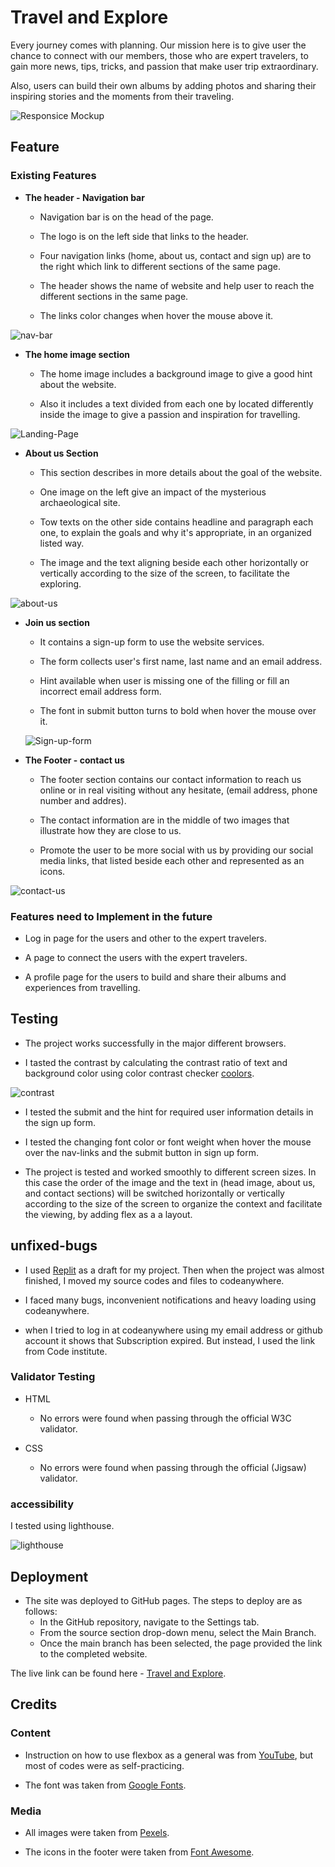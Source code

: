# Travel and Explore

Every journey comes with planning. Our mission here is to give user the chance to connect with our members, those who are expert travelers, to gain more news, tips, tricks, and passion that make user trip extraordinary.

Also, users can build their own albums by adding photos and sharing their inspiring stories and the moments from their traveling.

![Responsice Mockup](assets/documentation/amiresponsive.png)

## Feature

### Existing Features

- __The header - Navigation bar__

  - Navigation bar is on the head of the page.
  
  - The logo is on the left side that links to the header.
  
  - Four navigation links (home, about us, contact and sign up) are to the right which link to different sections of the same page.
  
  - The header shows the name of website and help user to reach the different sections in the same page.
  
  - The links color changes when hover the mouse above it.
  
![nav-bar](assets/documentation/Nav-bar.png)

- __The home image section__

  - The home image includes a background image to give a good hint about the website.

  - Also it includes a text divided from each one by located differently inside the image to give a passion and inspiration for travelling.
  
![Landing-Page](assets/documentation/Landing-page-image.png)

- __About us Section__

  - This section describes in more details about the goal of the website.
  
  - One image on the left give an impact of the mysterious archaeological site.
  
  - Tow texts on the other side contains headline and paragraph each one, to explain the goals and why it's appropriate, in an organized listed way.
  
  - The image and the text aligning beside each other horizontally or vertically according to the size of the screen, to facilitate the exploring.

![about-us](assets/documentation/about-us.png)

- __Join us section__

  - It contains a sign-up form to use the website services.
  
  - The form collects user's first name, last name and an email address.
  
  - Hint available when user is missing one of the filling or fill an incorrect email address form.
  
  - The font in submit button turns to bold when hover the mouse over it.

  ![Sign-up-form](assets/documentation/sign-up-form.png)

- __The Footer - contact us__

  - The footer section contains our contact information to reach us online or in real visiting without any hesitate, (email address, phone number and addres).
  
  - The contact information are in the middle of two images that illustrate how they are close to us.
  
  - Promote the user to be more social with us by providing our social media links, that listed beside each other and represented as an icons.
  
![contact-us](assets/documentation/contact-us.png)

### Features need to Implement in the future

- Log in page for the users and other to the expert travelers.

- A page to connect the users with the expert travelers.

- A profile page for the users to build and share their albums and experiences from travelling.

## Testing

- The project works successfully in the major different browsers.

- I tasted the contrast by calculating the contrast ratio of text and background color using color contrast checker [coolors](https://coolors.co/contrast-checker/112a46-acc8e5).

![contrast](assets/documentation/contrast.png)

- I tested the submit and the hint for required user information details in the sign up form.

- I tested the changing font color or font weight when hover the mouse over the nav-links and the submit button in sign up form.
  
- The project is tested and worked smoothly to different screen sizes. In this case the order of the image and the text in (head image, about us, and contact sections) will be switched horizontally or vertically according to the size of the screen to organize the context and facilitate the viewing, by adding flex as a a layout.

## unfixed-bugs

- I used [Replit](https://replit.com/) as a draft for my project. Then when the project was almost finished, I moved my source codes and files to codeanywhere.

- I faced many bugs, inconvenient notifications and heavy loading using codeanywhere.

- when I tried to log in at codeanywhere using my email address or github account it shows that Subscription expired. But instead, I used the link from Code institute.

### Validator Testing

- HTML
  - No errors were found when passing through the official W3C validator.
  
- CSS
  - No errors were found when passing through the official (Jigsaw) validator.

### accessibility

I tested using lighthouse.

![lighthouse](assets/documentation/lighthouse1.png)

## Deployment

- The site was deployed to GitHub pages. The steps to deploy are as follows:
  - In the GitHub repository, navigate to the Settings tab.
  - From the source section drop-down menu, select the Main Branch.
  - Once the main branch has been selected, the page provided the link to the completed website.

The live link can be found here - [Travel and Explore](https://ahmadalhindi.github.io/travel-and-explore/).

## Credits

### Content

- Instruction on how to use flexbox as a general was from [YouTube](https://www.youtube.com/), but most of codes were as self-practicing.

- The font was taken from [Google Fonts](https://fonts.google.com/).

### Media

- All images were taken from [Pexels](https://www.pexels.com/).
  
- The icons in the footer were taken from [Font Awesome](https://fontawesome.com/).